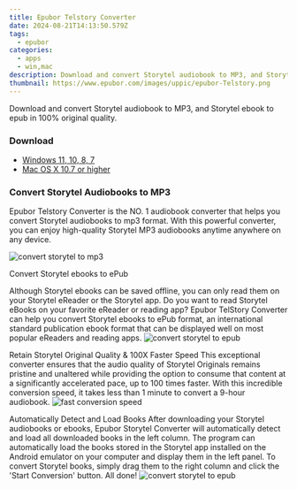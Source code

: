 ```yaml
---
title: Epubor Telstory Converter
date: 2024-08-21T14:13:50.579Z
tags: 
  - epubor
categories: 
  - apps
  - win,mac
description: Download and convert Storytel audiobook to MP3, and Storytel ebook to epub in 100% original quality.
thumbnail: https://www.epubor.com/images/uppic/epubor-Telstory.png
---
```


Download and convert Storytel audiobook to MP3, and Storytel ebook to epub in 100% original quality.


### Download

- [Windows 11, 10, 8, 7](https://secure.2checkout.com/order/checkout.php?QTY=1&AFFILIATE=108875&CART=1&CARD=2&DESIGN_TYPE=2&CURRENCY=USD&ORDERSTYLE=nLWooJa5iLg=&PAY_TYPE=PAYPAL&PRODS=42457695&OPTIONS42457695=LicenseALife)
- [Mac OS X 10.7 or higher](https://secure.2checkout.com/order/checkout.php?QTY=1&AFFILIATE=108875&CART=1&CARD=2&DESIGN_TYPE=2&CURRENCY=USD&ORDERSTYLE=nLWooJa5iLg=&PAY_TYPE=PAYPAL&PRODS=42457735&OPTIONS42457735=LicenseALife)

### Convert Storytel Audiobooks to MP3

Epubor Telstory Converter is the NO. 1 audiobook converter that helps you convert Storytel audiobooks to mp3 format. With this powerful converter, you can enjoy high-quality Storytel MP3 audiobooks anytime anywhere on any device.

![convert storytel to mp3](https://www.epubor.com/images/uppic/telstory-main-interface-banner1.png)

Convert Storytel ebooks to ePub  

Although Storytel ebooks can be saved offline, you can only read them on your Storytel eReader or the Storytel app. Do you want to read Storytel eBooks on your favorite eReader or reading app? Epubor TelStory Converter can help you convert Storytel ebooks to ePub format, an international standard publication ebook format that can be displayed well on most popular eReaders and reading apps. ![convert storytel to epub](https://www.epubor.com/images/uppic/storytel-ebooks-to-epub.png)

Retain Storytel Original Quality & 100X Faster Speed This exceptional converter ensures that the audio quality of Storytel Originals remains pristine and unaltered while providing the option to consume that content at a significantly accelerated pace, up to 100 times faster. With this incredible conversion speed, it takes less than 1 minute to convert a 9-hour audiobook. ![fast conversion speed](https://www.epubor.com/images/uppic/fast-downloading-speed-storytel.png)

Automatically Detect and Load Books After downloading your Storytel audiobooks or ebooks, Epubor Storytel Converter will automatically detect and load all downloaded books in the left column. The program can automatically load the books stored in the Storytel app installed on the Android emulator on your computer and display them in the left panel. To convert Storytel books, simply drag them to the right column and click the 'Start Conversion' button. All done! ![convert storytel to epub](https://www.epubor.com/images/uppic/batch-convert-storytel.png)